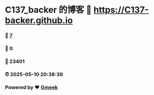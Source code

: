 # C137_backer 的博客 :link: https://C137-backer.github.io 
### :page_facing_up: [7](https://C137-backer.github.io/tag.html) 
### :speech_balloon: 0 
### :hibiscus: 23401 
### :alarm_clock: 2025-05-10 20:38:39 
### Powered by :heart: [Gmeek](https://github.com/Meekdai/Gmeek)
